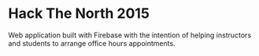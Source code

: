 # Hack The North 2015
Web application built with Firebase with the intention of helping instructors and students to arrange office hours appointments.